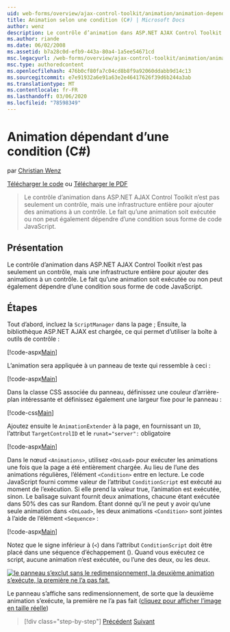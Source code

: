 ```yaml
---
uid: web-forms/overview/ajax-control-toolkit/animation/animation-depending-on-a-condition-cs
title: Animation selon une condition (C#) | Microsoft Docs
author: wenz
description: Le contrôle d’animation dans ASP.NET AJAX Control Toolkit n’est pas seulement un contrôle, mais une infrastructure entière pour ajouter des animations à un contrôle. Si une animation est...
ms.author: riande
ms.date: 06/02/2008
ms.assetid: b7a28c0d-efb9-443a-80a4-1a5ee54671cd
msc.legacyurl: /web-forms/overview/ajax-control-toolkit/animation/animation-depending-on-a-condition-cs
msc.type: authoredcontent
ms.openlocfilehash: 476b0cf80fa7c04cd8b8f9a92060ddabb9d14c13
ms.sourcegitcommit: e7e91932a6e91a63e2e46417626f39d6b244a3ab
ms.translationtype: MT
ms.contentlocale: fr-FR
ms.lasthandoff: 03/06/2020
ms.locfileid: "78598349"
---
```

# <a name="animation-depending-on-a-condition-c"></a>Animation dépendant d’une condition (C#)

par [Christian Wenz](https://github.com/wenz)

[Télécharger le code](https://download.microsoft.com/download/f/9/a/f9a26acd-8df4-4484-8a18-199e4598f411/Animation4.cs.zip) ou [Télécharger le PDF](https://download.microsoft.com/download/6/7/1/6718d452-ff89-4d3f-a90e-c74ec2d636a3/animation4CS.pdf)

> Le contrôle d’animation dans ASP.NET AJAX Control Toolkit n’est pas seulement un contrôle, mais une infrastructure entière pour ajouter des animations à un contrôle. Le fait qu’une animation soit exécutée ou non peut également dépendre d’une condition sous forme de code JavaScript.

## <a name="overview"></a>Présentation

Le contrôle d’animation dans ASP.NET AJAX Control Toolkit n’est pas seulement un contrôle, mais une infrastructure entière pour ajouter des animations à un contrôle. Le fait qu’une animation soit exécutée ou non peut également dépendre d’une condition sous forme de code JavaScript.

## <a name="steps"></a>Étapes

Tout d’abord, incluez la `ScriptManager` dans la page ; Ensuite, la bibliothèque ASP.NET AJAX est chargée, ce qui permet d’utiliser la boîte à outils de contrôle :

[!code-aspx[Main](animation-depending-on-a-condition-cs/samples/sample1.aspx)]

L’animation sera appliquée à un panneau de texte qui ressemble à ceci :

[!code-aspx[Main](animation-depending-on-a-condition-cs/samples/sample2.aspx)]

Dans la classe CSS associée du panneau, définissez une couleur d’arrière-plan intéressante et définissez également une largeur fixe pour le panneau :

[!code-css[Main](animation-depending-on-a-condition-cs/samples/sample3.css)]

Ajoutez ensuite le `AnimationExtender` à la page, en fournissant un `ID`, l’attribut `TargetControlID` et le `runat="server":` obligatoire

[!code-aspx[Main](animation-depending-on-a-condition-cs/samples/sample4.aspx)]

Dans le nœud `<Animations>`, utilisez `<OnLoad>` pour exécuter les animations une fois que la page a été entièrement chargée. Au lieu de l’une des animations régulières, l’élément `<Condition>` entre en lecture. Le code JavaScript fourni comme valeur de l’attribut `ConditionScript` est exécuté au moment de l’exécution. Si elle prend la valeur true, l’animation est exécutée, sinon. Le balisage suivant fournit deux animations, chacune étant exécutée dans 50% des cas sur Random. Étant donné qu’il ne peut y avoir qu’une seule animation dans `<OnLoad>`, les deux animations `<Condition>` sont jointes à l’aide de l’élément `<Sequence>` :

[!code-aspx[Main](animation-depending-on-a-condition-cs/samples/sample5.aspx)]

Notez que le signe inférieur à (`<`) dans l’attribut `ConditionScript` doit être placé dans une séquence d’échappement (). Quand vous exécutez ce script, aucune animation n’est exécutée, ou l’une des deux, ou les deux.

[![le panneau s’exclut sans le redimensionnement, la deuxième animation s’exécute, la première ne l’a pas fait.](animation-depending-on-a-condition-cs/_static/image2.png)](animation-depending-on-a-condition-cs/_static/image1.png)

Le panneau s’affiche sans redimensionnement, de sorte que la deuxième animation s’exécute, la première ne l’a pas fait ([cliquez pour afficher l’image en taille réelle](animation-depending-on-a-condition-cs/_static/image3.png))

> [!div class="step-by-step"]
> [Précédent](executing-several-animations-after-each-other-cs.md)
> [Suivant](picking-one-animation-out-of-a-list-cs.md)
